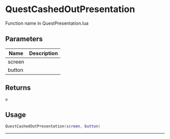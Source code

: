 # QuestCashedOutPresentation

Function name in QuestPresentation.lua

## Parameters

| Name   | Description |
| ------ | ----------- |
| screen |             |
| button |             |

## Returns

`o`

## Usage

```lua
QuestCashedOutPresentation(screen, button)
```

---
